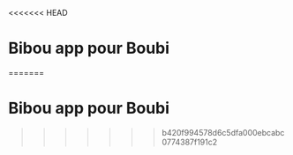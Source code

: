 <<<<<<< HEAD
# Bibou app pour Boubi 
=======
# Bibou app pour Boubi
>>>>>>> b420f994578d6c5dfa000ebcabc0774387f191c2
